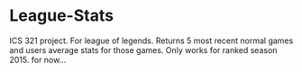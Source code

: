 # League-Stats
ICS 321 project. For league of legends. Returns 5 most recent normal games and users average stats for those games.
Only works for ranked season 2015. for now...
